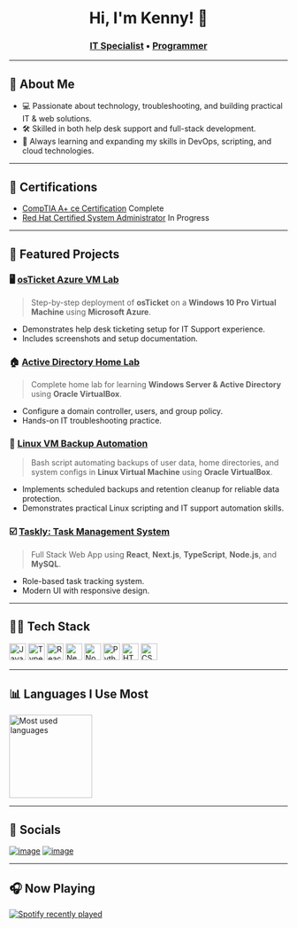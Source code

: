 <h1 align="center">Hi, I'm Kenny! 👋</h1>
<h3 align="center">
<a href="https://github.com/kennethmiranda">IT Specialist</a> &bull; 
<a href="https://www.linkedin.com/in/kenneth-miranda-xyz">Programmer</a>
</h3>

---

## 🧠 About Me
- 💻 Passionate about technology, troubleshooting, and building practical IT & web solutions.
- 🛠️ Skilled in both help desk support and full-stack development.
- 🌱 Always learning and expanding my skills in DevOps, scripting, and cloud technologies.

---

## 🏅 Certifications
- [CompTIA A+ ce Certification](https://www.credly.com/badges/714eb243-eed1-40e1-becc-974660af8372/public_url)    Complete
- [Red Hat Certified System Administrator]() In Progress

---

## 💼 Featured Projects

### 🖥️ [osTicket Azure VM Lab](https://github.com/kennethmiranda/osticket-azure-lab)
> Step-by-step deployment of **osTicket** on a **Windows 10 Pro Virtual Machine** using **Microsoft Azure**.
- Demonstrates help desk ticketing setup for IT Support experience.
- Includes screenshots and setup documentation.

### 🏠 [Active Directory Home Lab](https://github.com/kennethmiranda/active-directory-home-lab)
> Complete home lab for learning **Windows Server & Active Directory** using **Oracle VirtualBox**.
- Configure a domain controller, users, and group policy.
- Hands-on IT troubleshooting practice.

### 💾 [Linux VM Backup Automation](https://github.com/kennethmiranda/linux-vm-backups)
> Bash script automating backups of user data, home directories, and system configs in **Linux Virtual Machine** using **Oracle VirtualBox**.
- Implements scheduled backups and retention cleanup for reliable data protection.
- Demonstrates practical Linux scripting and IT support automation skills.

### ☑️ [Taskly: Task Management System](https://github.com/kennethmiranda/taskly)
> Full Stack Web App using **React**, **Next.js**, **TypeScript**, **Node.js**, and **MySQL**.
- Role-based task tracking system.
- Modern UI with responsive design.

---

## 🧑‍💻 Tech Stack

<div align="left">
  <img src="https://cdn.jsdelivr.net/gh/devicons/devicon/icons/javascript/javascript-original.svg" height="30" alt="JavaScript" />
  <img src="https://cdn.jsdelivr.net/gh/devicons/devicon/icons/typescript/typescript-original.svg" height="30" alt="TypeScript" />
  <img src="https://cdn.jsdelivr.net/gh/devicons/devicon/icons/react/react-original.svg" height="30" alt="React" />
  <img src="https://cdn.jsdelivr.net/gh/devicons/devicon/icons/nextjs/nextjs-original.svg" height="30" alt="Next.js" />
  <img src="https://cdn.jsdelivr.net/gh/devicons/devicon/icons/nodejs/nodejs-original.svg" height="30" alt="Node.js" />
  <img src="https://cdn.jsdelivr.net/gh/devicons/devicon/icons/python/python-original.svg" height="30" alt="Python" />
  <img src="https://cdn.jsdelivr.net/gh/devicons/devicon/icons/html5/html5-original.svg" height="30" alt="HTML5" />
  <img src="https://cdn.jsdelivr.net/gh/devicons/devicon/icons/css3/css3-original.svg" height="30" alt="CSS3" />
</div>

---

## 📊 Languages I Use Most

<div align="left">
  <img src="https://github-readme-stats.vercel.app/api/top-langs?username=kennethmiranda&locale=en&hide_title=false&layout=compact&card_width=320&langs_count=5&theme=dracula&hide_border=false" height="150" alt="Most used languages" />
</div>

---

## 📱 Socials

[![image](https://img.shields.io/badge/Gmail-D14836?style=for-the-badge&logo=gmail&logoColor=white)](mailto:kennymiranda000@gmail.com)
[![image](https://img.shields.io/badge/LinkedIn-0077B5?style=for-the-badge&logo=linkedin&logoColor=white)](https://linkedin.com/in/kenneth-miranda-xyz)

---

## 🎧 Now Playing

<div align="left">
  <a href="https://open.spotify.com/user/kennytheleon">
    <img src="https://spotify-recently-played-readme.vercel.app/api?user=kennytheleon&count=1&unique=false" alt="Spotify recently played"  />
  </a>
</div>
